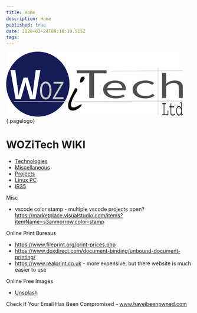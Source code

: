 ```yaml
---
title: Home
description: Home
published: true
date: 2020-03-24T09:10:19.515Z
tags: 
---
```


![Wiki Official](/uploads/corporate/wiki-official.png "Wiki Official"){.pagelogo}
<!-- TITLE: Home -->
<!-- SUBTITLE: WOZiTech Limited wiki -->

# WOZiTech WIKI
* [Technologies](/technologies)
* [Miscellaneous](/misc)
* [Projects](/projects)
* [Linux PC](/linuxpc)
* [IR35](/ir35)

Misc
* vscode color stamp - multiple vscode projects open? https://marketplace.visualstudio.com/items?itemName=s3anmorrow.color-stamp

Online Print Bureaus
* https://www.fileprint.org/print-prices.php
* https://www.doxdirect.com/document-binding/unbound-document-printing/
* https://www.realprint.co.uk - more expensive, but there website is much easier to use

Online Free Images
* [Unsplash](https://unsplash.com/)

Check If Your Email Has Been Compromised - www.haveibeenpwned.com